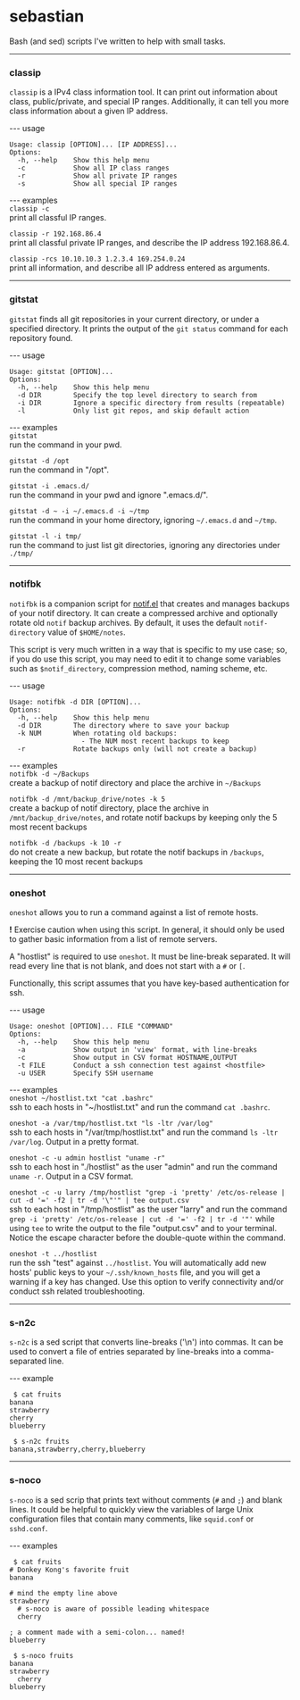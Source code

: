 # sebastian
Bash (and sed) scripts I've written to help with small tasks.

---

### classip
`classip` is a IPv4 class information tool. It can print out information about class, public/private, and special IP ranges. Additionally, it can tell you more class information about a given IP address.  

--- usage  
```
Usage: classip [OPTION]... [IP ADDRESS]...
Options:
  -h, --help    Show this help menu
  -c            Show all IP class ranges
  -r            Show all private IP ranges
  -s            Show all special IP ranges
```

--- examples  
`classip -c`  
print all classful IP ranges.  

`classip -r 192.168.86.4`  
print all classful private IP ranges, and describe the IP address 192.168.86.4.  
  
`classip -rcs 10.10.10.3 1.2.3.4 169.254.0.24`  
print all information, and describe all IP address entered as arguments.

---

### gitstat
`gitstat` finds all git repositories in your current directory, or under a specified directory. It prints the output of the `git status` command for each repository found.  

--- usage  
```
Usage: gitstat [OPTION]...
Options:
  -h, --help    Show this help menu
  -d DIR        Specify the top level directory to search from
  -i DIR        Ignore a specific directory from results (repeatable)
  -l            Only list git repos, and skip default action
```

--- examples  
`gitstat`  
run the command in your pwd.  

`gitstat -d /opt`  
run the command in "/opt".  

`gitstat -i .emacs.d/`  
run the command in your pwd and ignore ".emacs.d/".  

`gitstat -d ~ -i ~/.emacs.d -i ~/tmp `  
run the command in your home directory, ignoring `~/.emacs.d` and `~/tmp`.  

`gitstat -l -i tmp/`  
run the command to just list git directories, ignoring any directories under `./tmp/`

---

### notifbk

`notifbk` is a companion script for [notif.el](https://github.com/beelleau/notif) that creates and manages backups of your notif directory. It can create a compressed archive and optionally rotate old `notif` backup archives. By default, it uses the default `notif-directory` value of `$HOME/notes`.  

This script is very much written in a way that is specific to my use case; so, if you do use this script, you may need to edit it to change some variables such as `$notif_directory`, compression method, naming scheme, etc.  

--- usage  
```
Usage: notifbk -d DIR [OPTION]...
Options:
  -h, --help    Show this help menu
  -d DIR        The directory where to save your backup
  -k NUM        When rotating old backups:
                  - The NUM most recent backups to keep
  -r            Rotate backups only (will not create a backup)
```

--- examples  
`notifbk -d ~/Backups`  
create a backup of notif directory and place the archive in `~/Backups`  

`notifbk -d /mnt/backup_drive/notes -k 5`  
create a backup of notif directory, place the archive in `/mnt/backup_drive/notes`, and rotate notif backups by keeping only the 5 most recent backups  

`notifbk -d /backups -k 10 -r`  
do not create a new backup, but rotate the notif backups in `/backups`, keeping the 10 most recent backups  

---

### oneshot
`oneshot` allows you to run a command against a list of remote hosts.  

**!** Exercise caution when using this script. In general, it should only be used to gather basic information from a list of remote servers.  

A "hostlist" is required to use `oneshot`. It must be line-break separated. It will read every line that is not blank, and does not start with a `#` or `[`.  

Functionally, this script assumes that you have key-based authentication for ssh.  

--- usage  
```
Usage: oneshot [OPTION]... FILE "COMMAND"
Options:
  -h, --help    Show this help menu
  -a            Show output in 'view' format, with line-breaks
  -c            Show output in CSV format HOSTNAME,OUTPUT
  -t FILE       Conduct a ssh connection test against <hostfile>
  -u USER       Specify SSH username
```

--- examples  
`oneshot ~/hostlist.txt "cat .bashrc"`  
ssh to each hosts in "~/hostlist.txt" and run the command `cat .bashrc`.  

`oneshot -a /var/tmp/hostlist.txt "ls -ltr /var/log"`  
ssh to each hosts in "/var/tmp/hostlist.txt" and run the command `ls -ltr /var/log`. Output in a pretty format.  

`oneshot -c -u admin hostlist "uname -r"`  
ssh to each host in "./hostlist" as the user "admin" and run the command `uname -r`. Output in a CSV format.  

`oneshot -c -u larry /tmp/hostlist "grep -i 'pretty' /etc/os-release | cut -d '=' -f2 | tr -d '\"'" | tee output.csv`  
ssh to each host in "/tmp/hostlist" as the user "larry" and run the command `grep -i 'pretty' /etc/os-release | cut -d '=' -f2 | tr -d '"'` while using `tee` to write the output to the file "output.csv" and to your terminal. Notice the escape character before the double-quote within the command.  

`oneshot -t ../hostlist`  
run the ssh "test" against `../hostlist`. You will automatically add new hosts' public keys to your `~/.ssh/known_hosts` file, and you will get a warning if a key has changed. Use this option to verify connectivity and/or conduct ssh related troubleshooting.

---

### s-n2c
`s-n2c` is a sed script that converts line-breaks ('\n') into commas. It can be used to convert a file of entries separated by line-breaks into a comma-separated line.  

--- example  
```
 $ cat fruits
banana
strawberry
cherry
blueberry

 $ s-n2c fruits 
banana,strawberry,cherry,blueberry
```

---

### s-noco
`s-noco` is a sed scrip that prints text without comments (`#` and `;`) and blank lines. It could be helpful to quickly view the variables of large Unix configuration files that contain many comments, like `squid.conf` or `sshd.conf`.  

--- examples  
```
 $ cat fruits 
# Donkey Kong's favorite fruit
banana

# mind the empty line above
strawberry
  # s-noco is aware of possible leading whitespace
  cherry

; a comment made with a semi-colon... named!
blueberry

 $ s-noco fruits
banana
strawberry
  cherry
blueberry
```

